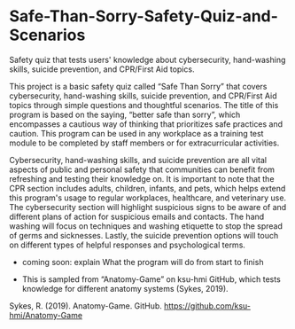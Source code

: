 # Safe-Than-Sorry-Safety-Quiz-and-Scenarios
Safety quiz that tests users' knowledge about cybersecurity, hand-washing skills, suicide prevention, and CPR/First Aid topics. 


This project is a basic safety quiz called “Safe Than Sorry” that covers cybersecurity, hand-washing skills, suicide prevention, and CPR/First Aid topics through simple questions and thoughtful scenarios. The title of this program is based on the saying, “better safe than sorry”, which encompasses a cautious way of thinking that prioritizes safe practices and caution. This program can be used in any workplace as a training test module to be completed by staff members or for extracurricular activities. 

Cybersecurity, hand-washing skills, and suicide prevention are all vital aspects of public and personal safety that communities can benefit from refreshing and testing their knowledge on. It is important to note that the CPR section includes adults, children, infants, and pets, which helps extend this program's usage to regular workplaces, healthcare, and veterinary use. The cybersecurity section will highlight suspicious signs to be aware of and different plans of action for suspicious emails and contacts. The hand washing will focus on techniques and washing etiquette to stop the spread of germs and sicknesses. Lastly, the suicide prevention options will touch on different types of helpful responses and psychological terms.

 - coming soon: explain What the program will do from start to finish






- This is sampled from “Anatomy-Game” on ksu-hmi GitHub, which tests knowledge for different anatomy systems (Sykes, 2019). 


Sykes, R. (2019). Anatomy-Game. GitHub. https://github.com/ksu-hmi/Anatomy-Game
